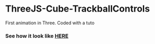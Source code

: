 # ThreeJS-Cube-TrackballControls
First animation in Three. Coded with a tuto

### See how it look like [HERE](https://example.com/ "titre de lien optionnel")
